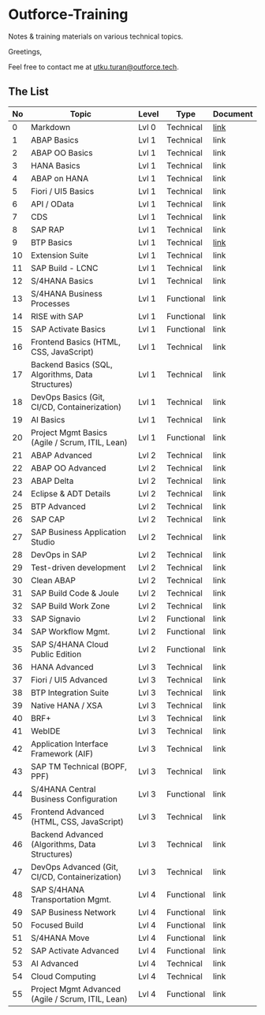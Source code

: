 # Outforce-Training
Notes & training materials on various technical topics.<br>

Greetings,<br>
<!--My name is Utku and I am working as an SAP ABAP developer since 2007. 
To be honest, I have never been an "open-source developer". I usually keep my code and my notes to myself, but the times they are a-changin, and so should I. 
Hence, I've decided to begin sharing more of my work in public repositories, starting with this repository containing my notes on BTP. It might take a while to get everything ready, as I'll need to tidy up the formatting, fix the things that might cause copyright issues, etc. Hopefully, I would soon find the time and willpower to add my (very unorganized) code archive, too. … -->

Feel free to contact me at <utku.turan@outforce.tech>.

<!--Please add new trainings to the list below.-->

## The List
| No | Topic                                             | Level | Type       | Document |
| -- | ------------------------------------------------- | ----- | ---------- | -------- |
| 0  | Markdown                                          | Lvl 0 | Technical  | [link](Markdown/Markdown.md) |
| 1  | ABAP Basics                                       | Lvl 1 | Technical  | link     |
| 2  | ABAP OO Basics                                    | Lvl 1 | Technical  | link     |
| 3  | HANA Basics                                       | Lvl 1 | Technical  | link     |
| 4  | ABAP on HANA                                      | Lvl 1 | Technical  | link     |
| 5  | Fiori / UI5 Basics                                | Lvl 1 | Technical  | link     |
| 6  | API / OData                                       | Lvl 1 | Technical  | link     |
| 7  | CDS                                               | Lvl 1 | Technical  | link     |
| 8  | SAP RAP                                           | Lvl 1 | Technical  | link     |
| 9  | BTP Basics                                        | Lvl 1 | Technical  | [link](https://github.com/utku-turan/Outforce-BTP)     |
| 10 | Extension Suite                                   | Lvl 1 | Technical  | link     |
| 11 | SAP Build - LCNC                                  | Lvl 1 | Technical  | link     |
| 12 | S/4HANA Basics                                    | Lvl 1 | Technical  | link     |
| 13 | S/4HANA Business Processes                        | Lvl 1 | Functional | link     |
| 14 | RISE with SAP                                     | Lvl 1 | Functional | link     |
| 15 | SAP Activate Basics                               | Lvl 1 | Functional | link     |
| 16 | Frontend Basics (HTML, CSS, JavaScript)           | Lvl 1 | Technical  | link     |
| 17 | Backend Basics (SQL, Algorithms, Data Structures) | Lvl 1 | Technical  | link     |
| 18 | DevOps Basics (Git, CI/CD, Containerization)      | Lvl 1 | Technical  | link     |
| 19 | AI Basics                                         | Lvl 1 | Technical  | link     |
| 20 | Project Mgmt Basics (Agile / Scrum, ITIL, Lean)   | Lvl 1 | Functional | link     |
| 21 | ABAP Advanced                                     | Lvl 2 | Technical  | link     |
| 22 | ABAP OO Advanced                                  | Lvl 2 | Technical  | link     |
| 23 | ABAP Delta                                        | Lvl 2 | Technical  | link     |
| 24 | Eclipse & ADT Details                             | Lvl 2 | Technical  | link     |
| 25 | BTP Advanced                                      | Lvl 2 | Technical  | link     |
| 26 | SAP CAP                                           | Lvl 2 | Technical  | link     |
| 27 | SAP Business Application Studio                   | Lvl 2 | Technical  | link     |
| 28 | DevOps in SAP                                     | Lvl 2 | Technical  | link     |
| 29 | Test-driven development                           | Lvl 2 | Technical  | link     |
| 30 | Clean ABAP                                        | Lvl 2 | Technical  | link     |
| 31 | SAP Build Code & Joule                            | Lvl 2 | Technical  | link     |
| 32 | SAP Build Work Zone                               | Lvl 2 | Technical  | link     |
| 33 | SAP Signavio                                      | Lvl 2 | Functional | link     |
| 34 | SAP Workflow Mgmt.                                | Lvl 2 | Functional | link     |
| 35 | SAP S/4HANA Cloud Public Edition                  | Lvl 2 | Functional | link     |
| 36 | HANA Advanced                                     | Lvl 3 | Technical  | link     |
| 37 | Fiori / UI5 Advanced                              | Lvl 3 | Technical  | link     |
| 38 | BTP Integration Suite                             | Lvl 3 | Technical  | link     |
| 39 | Native HANA / XSA                                 | Lvl 3 | Technical  | link     |
| 40 | BRF+                                              | Lvl 3 | Technical  | link     |
| 41 | WebIDE                                            | Lvl 3 | Technical  | link     |
| 42 | Application Interface Framework (AIF)             | Lvl 3 | Technical  | link     |
| 43 | SAP TM Technical (BOPF, PPF)                      | Lvl 3 | Technical  | link     |
| 44 | S/4HANA Central Business Configuration            | Lvl 3 | Functional | link     |
| 45 | Frontend Advanced (HTML, CSS, JavaScript)         | Lvl 3 | Technical  | link     |
| 46 | Backend Advanced (Algorithms, Data Structures)    | Lvl 3 | Technical  | link     |
| 47 | DevOps Advanced (Git, CI/CD, Containerization)    | Lvl 3 | Technical  | link     |
| 48 | SAP S/4HANA Transportation Mgmt.                  | Lvl 4 | Functional | link     |
| 49 | SAP Business Network                              | Lvl 4 | Functional | link     |
| 50 | Focused Build                                     | Lvl 4 | Functional | link     |
| 51 | S/4HANA Move                                      | Lvl 4 | Functional | link     |
| 52 | SAP Activate Advanced                             | Lvl 4 | Functional | link     |
| 53 | AI Advanced                                       | Lvl 4 | Technical  | link     |
| 54 | Cloud Computing                                   | Lvl 4 | Technical  | link     |
| 55 | Project Mgmt Advanced (Agile / Scrum, ITIL, Lean) | Lvl 4 | Functional | link     |
